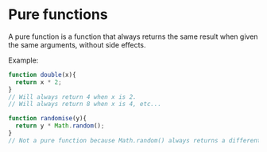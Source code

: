 # Pure functions

A pure function is a function that always returns the same result when given the same arguments, without side effects.

Example:

```javascript
function double(x){
  return x * 2;
}
// Will always return 4 when x is 2.
// Will always return 8 when x is 4, etc...
```

```javascript
function randomise(y){
  return y * Math.random();
}
// Not a pure function because Math.random() always returns a different number.
```
